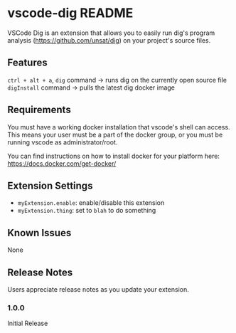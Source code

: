 # vscode-dig README

VSCode Dig is an extension that allows you to easily run dig's program analysis (https://github.com/unsat/dig) on your project's source files.

## Features

`ctrl + alt + a`, `dig` command -> runs dig on the currently open source file
`digInstall` command -> pulls the latest dig docker image

## Requirements

You must have a working docker installation that vscode's shell can access. This means your user must be a part of the docker group, or you must be running vscode as administrator/root.

You can find instructions on how to install docker for your platform here: https://docs.docker.com/get-docker/

## Extension Settings

* `myExtension.enable`: enable/disable this extension
* `myExtension.thing`: set to `blah` to do something

## Known Issues

None

## Release Notes

Users appreciate release notes as you update your extension.

### 1.0.0

Initial Release
